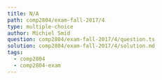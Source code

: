 ```yaml
---
title: N/A
path: comp2804/exam-fall-2017/4
type: multiple-choice
author: Michiel Smid
question: comp2804/exam-fall-2017/4/question.ts
solution: comp2804/exam-fall-2017/4/solution.md
tags:
  - comp2804
  - comp2804-exam
---
```

